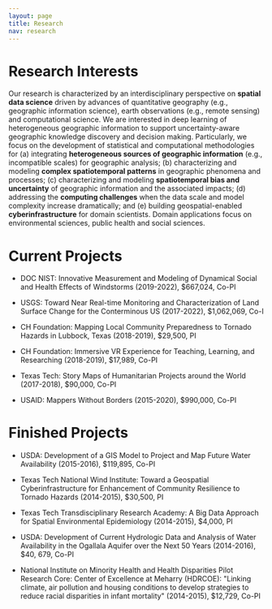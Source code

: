 ```yaml
---
layout: page
title: Research
nav: research
---
```


<!--<div class="col-xs-12 col-md-12 resobj" markdown="1"> -->

# Research Interests

Our research is characterized by an interdisciplinary perspective on
**spatial data science** driven by advances of quantitative geography
(e.g., geographic information science), earth observations (e.g., remote
sensing) and computational science. We are interested in deep learning of
heterogeneous geographic information to support uncertainty-aware
geographic knowledge discovery and decision making. Particularly, we focus
on the development of statistical and computational methodologies for (a)
integrating **heterogeneous sources of geographic information** (e.g.,
incompatible scales) for geographic analysis; (b) characterizing and
modeling **complex spatiotemporal patterns** in geographic phenomena and
processes; (c) characterizing and modeling **spatiotemporal bias and
uncertainty** of geographic information and the associated impacts; (d)
addressing the **computing challenges** when the data scale and model
complexity increase dramatically; and (e) building geospatial-enabled
**cyberinfrastructure** for domain scientists. Domain applications focus on
environmental sciences, public health and social sciences.

<!--</div> -->

<!--<div class="col-xs-12 col-md-12 resobj" markdown="1"> -->

# Current Projects 

+ DOC NIST: Innovative Measurement and Modeling of Dynamical Social and Health Effects of Windstorms (2019-2022), $667,024, Co-PI

+ USGS: Toward Near Real-time Monitoring and Characterization of Land Surface Change for the Conterminous US (2017-2022), $1,062,069, Co-I

+ CH Foundation: Mapping Local Community Preparedness to Tornado Hazards in Lubbock, Texas (2018-2019), $29,500, PI

+ CH Foundation: Immersive VR Experience for Teaching, Learning, and Researching (2018-2019), $17,989, Co-PI

+ Texas Tech: Story Maps of Humanitarian Projects around the World (2017-2018), $90,000, Co-PI 

+ USAID: Mappers Without Borders (2015-2020), $990,000, Co-PI

# Finished Projects 

+ USDA: Development of a GIS Model to Project and Map Future Water Availability (2015-2016), $119,895, Co-PI

+ Texas Tech National Wind Institute: Toward a Geospatial Cyberinfrastructure for Enhancement of Community Resilience to Tornado Hazards (2014-2015), $30,500, PI 

+ Texas Tech Transdisciplinary Research Academy: A Big Data Approach for Spatial Environmental Epidemiology (2014-2015), $4,000, PI

+ USDA: Development of Current Hydrologic Data and Analysis of Water Availability in the Ogallala Aquifer over the Next 50 Years (2014-2016), $40, 679, Co-PI

+ National Institute on Minority Health and Health Disparities Pilot
Research Core: Center of Excellence at Meharry (HDRCOE): "Linking climate,
air pollution and housing conditions to develop strategies to reduce racial
disparities in infant mortality" (2014-2015), $12,729, Co-PI

<!--</div> -->
